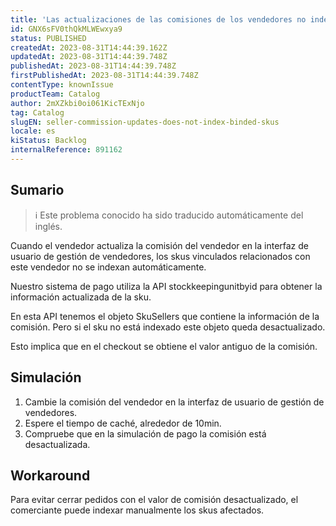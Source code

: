 ```yaml
---
title: 'Las actualizaciones de las comisiones de los vendedores no indexan las skus vinculadas'
id: GNX6sFV0thQkMLWEwxya9
status: PUBLISHED
createdAt: 2023-08-31T14:44:39.162Z
updatedAt: 2023-08-31T14:44:39.748Z
publishedAt: 2023-08-31T14:44:39.748Z
firstPublishedAt: 2023-08-31T14:44:39.748Z
contentType: knownIssue
productTeam: Catalog
author: 2mXZkbi0oi061KicTExNjo
tag: Catalog
slugEN: seller-commission-updates-does-not-index-binded-skus
locale: es
kiStatus: Backlog
internalReference: 891162
---
```


## Sumario

>ℹ️ Este problema conocido ha sido traducido automáticamente del inglés.


Cuando el vendedor actualiza la comisión del vendedor en la interfaz de usuario de gestión de vendedores, los skus vinculados relacionados con este vendedor no se indexan automáticamente.

Nuestro sistema de pago utiliza la API stockkeepingunitbyid para obtener la información actualizada de la sku.

En esta API tenemos el objeto SkuSellers que contiene la información de la comisión. Pero si el sku no está indexado este objeto queda desactualizado.

Esto implica que en el checkout se obtiene el valor antiguo de la comisión.


##

## Simulación



1. Cambie la comisión del vendedor en la interfaz de usuario de gestión de vendedores.
2. Espere el tiempo de caché, alrededor de 10min.
3. Compruebe que en la simulación de pago la comisión está desactualizada.



## Workaround


Para evitar cerrar pedidos con el valor de comisión desactualizado, el comerciante puede indexar manualmente los skus afectados.






